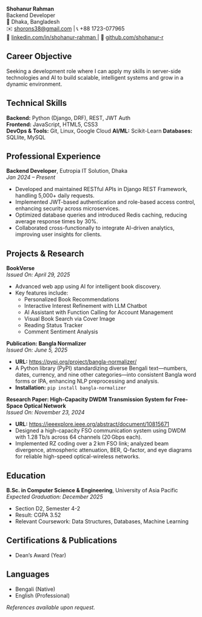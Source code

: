 
**Shohanur Rahman**  
Backend Developer  
📍 Dhaka, Bangladesh  
✉️ shorons38@gmail.com  |  📞 +88 1723-077965  
🔗 [linkedin.com/in/shohanur-rahman ](https://www.linkedin.com/in/shohanur-rahman-4a935232a/) |  🐙 [github.com/shohanur-r](https://github.com/shohanur-shoron)



## Career Objective
Seeking a development role where I can apply my skills in server-side technologies and AI to build scalable, intelligent systems and grow in a dynamic environment.



## Technical Skills
**Backend:** Python (Django, DRF), REST, JWT Auth  
**Frontend:** JavaScript, HTML5, CSS3  
**DevOps & Tools:** Git, Linux, Google Cloud
**AI/ML:** Scikit-Learn 
**Databases:** SQLlite, MySQL



## Professional Experience

**Backend Developer**, Eutropia IT Solution, Dhaka  
*Jan 2024 – Present*  
- Developed and maintained RESTful APIs in Django REST Framework, handling 5,000+ daily requests.  
- Implemented JWT-based authentication and role-based access control, enhancing security across microservices.  
- Optimized database queries and introduced Redis caching, reducing average response times by 30%.  
- Collaborated cross-functionally to integrate AI-driven analytics, improving user insights for clients.



## Projects & Research

**BookVerse**  
*Issued On: April 29, 2025*  
- Advanced web app using AI for intelligent book discovery.  
- Key features include:  
  - Personalized Book Recommendations  
  - Interactive Interest Refinement with LLM Chatbot  
  - AI Assistant with Function Calling for Account Management  
  - Visual Book Search via Cover Image  
  - Reading Status Tracker  
  - Comment Sentiment Analysis  

**Publication: Bangla Normalizer**  
*Issued On: June 5, 2025*  
- **URL:** https://pypi.org/project/bangla-normalizer/  
- A Python library (PyPI) standardizing diverse Bengali text—numbers, dates, currency, and nine other categories—into consistent Bangla word forms or IPA, enhancing NLP preprocessing and analysis.  
- **Installation:** `pip install bangla-normalizer`

**Research Paper: High-Capacity DWDM Transmission System for Free-Space Optical Network**  
*Issued On: November 23, 2024*  
- **URL:** https://ieeexplore.ieee.org/abstract/document/10815671  
- Designed a high-capacity FSO communication system using DWDM with 1.28 Tb/s across 64 channels (20 Gbps each).  
- Implemented RZ coding over a 2 km FSO link; analyzed beam divergence, atmospheric attenuation, BER, Q-factor, and eye diagrams for reliable high-speed optical-wireless networks.



## Education
**B.Sc. in Computer Science & Engineering**, University of Asia Pacific  
*Expected Graduation: December 2025*  
- Section D2, Semester 4-2  
- Result: CGPA 3.52  
- Relevant Coursework: Data Structures, Databases, Machine Learning



## Certifications & Publications
- Dean’s Award (Year)



## Languages
- Bengali (Native)  
- English (Professional)



*References available upon request.*
